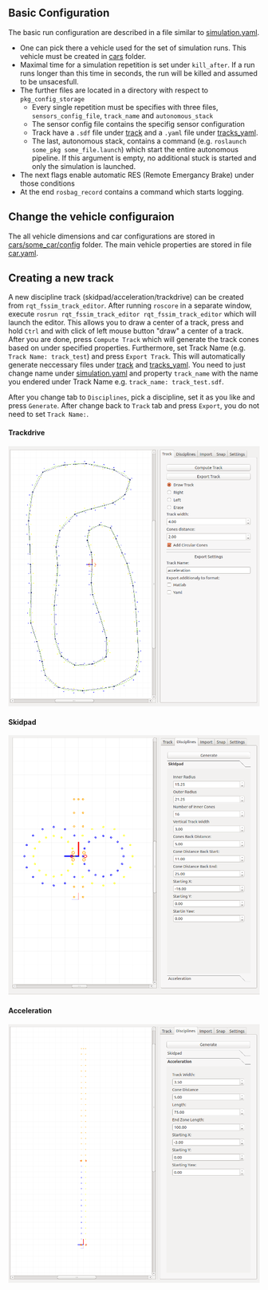 ## Basic Configuration
The basic run configuration are described in a file similar to [simulation.yaml](../fssim/config/simulation.yaml). 
* One can pick there a vehicle used for the set of simulation runs. This vehicle must be created in [cars](../fssim/config/simulation.yaml) folder. 
* Maximal time for a simulation repetition is set under `kill_after`. If a run runs longer than this time in seconds, the run will be killed and assumed to be unsacesfull.
* The further files are located in a directory with respect to `pkg_config_storage`
  * Every single repetition must be specifies with three files, `sensors_config_file`, `track_name` and `autonomous_stack`
  * The sensor config file contains the specifig sensor configuration
  * Track have a `.sdf` file under [track](../fssim_gazebo/models/track) and a `.yaml` file under [tracks_yaml](../fssim_gazebo/models/track/tracks_yaml).
  * The last, autonomous stack, contains a command (e.g. `roslaunch some_pkg some_file.launch`) which start the entire autonomous pipeline. If this argument is empty, no additional stuck is started and only the simulation is launched. 
 * The next flags enable automatic RES (Remote Emergancy Brake) under those conditions
 * At the end `rosbag_record` contains a command which starts logging. 

## Change the vehicle configuraion
The all vehicle dimensions and car configurations are stored in [cars/some_car/config](../fssim_description/cars/gotthard/config) folder.  The main vehicle properties are stored in file [car.yaml](../fssim_description/cars/gotthard/config/car.yaml).

## Creating a new track
A new discipline track (skidpad/acceleration/trackdrive) can be created from `rqt_fssim_track_editor`. After running `roscore` in a separate window, execute `rosrun rqt_fssim_track_editor rqt_fssim_track_editor` which will launch the editor. This allows you to draw a center of a track, press and hold `Ctrl` and with click of left mouse button "draw" a center of a track. After you are done, press `Compute Track` which will generate the track cones based on under specified properties. Furthermore, set Track Name (e.g. `Track Name: track_test`) and press `Export Track`. This will automatically generate neccessary files under [track](../fssim_gazebo/models/track) and [tracks_yaml](../fssim_gazebo/models/track/tracks_yaml). You need to just change name under [simulation.yaml](../fssim/config/simulation.yaml) and property `track_name` with the name you endered under Track Name e.g. `track_name: track_test.sdf`.

After you change tab to `Disciplines`, pick a discipline, set it as you like and press `Generate`. After change back to `Track` tab and press `Export`, you do not need to set `Track Name:`.  

#### Trackdrive
![alt text](img/track_editor_track.png "Trackdrive")

#### Skidpad
![alt text](img/track_editor_skidpad.png "Skidpad")

#### Acceleration
![alt text](img/track_editor_accel.png "Acceleration")


